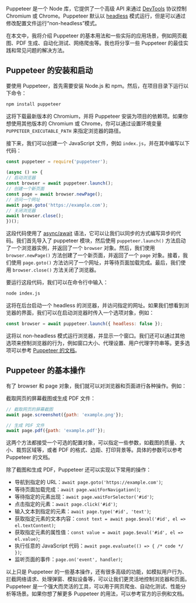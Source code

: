Puppeteer 是一个 Node 库，它提供了一个高级 API 来通过 [DevTools](https://chromedevtools.github.io/devtools-protocol/) 协议控制 Chromium 或 Chrome。Puppeteer 默认以 [headless](https://developers.google.com/web/updates/2017/04/headless-chrome) 模式运行，但是可以通过修改配置文件运行“non-headless”模式。

在本文中，我将介绍 Puppeteer 的基本用法和一些实际的应用场景，例如网页截图、PDF 生成、自动化测试、网络爬虫等。我也将分享一些 Puppeteer 的最佳实践和常见问题的解决方法。

## Puppeteer 的安装和启动

要使用 Puppeteer，首先需要安装 Node.js 和 npm。然后，在项目目录下运行以下命令：

```bash
npm install puppeteer  
```  
  
这将下载最新版本的 Chromium，并将 Puppeteer 安装为项目的依赖项。如果你想使用其他版本的 Chromium 或 Chrome，你可以通过设置环境变量 `PUPPETEER_EXECUTABLE_PATH` 来指定浏览器的路径。  
  
接下来，我们可以创建一个 JavaScript 文件，例如 `index.js`，并在其中编写以下代码：  
  
```javascript  
const puppeteer = require('puppeteer');  
  
(async () => {  
// 启动浏览器  
const browser = await puppeteer.launch();  
// 创建一个新页面  
const page = await browser.newPage();  
// 访问一个网址  
await page.goto('https://example.com');  
// 关闭浏览器  
await browser.close();  
})();  
```  
  
这段代码使用了 [async/await](https://developer.mozilla.org/en-US/docs/Learn/JavaScript/Asynchronous/Async_await) 语法，它可以让我们以同步的方式编写异步的代码。我们首先导入了 puppeteer 模块，然后使用 `puppeteer.launch()` 方法启动了一个浏览器实例，并返回了一个 `browser` 对象。然后，我们使用 `browser.newPage()` 方法创建了一个新页面，并返回了一个 `page` 对象。接着，我们使用 `page.goto()` 方法访问了一个网址，并等待页面加载完成。最后，我们使用 `browser.close()` 方法关闭了浏览器。  
  
要运行这段代码，我们可以在命令行中输入：  
  
```bash  
node index.js  
```  
  
这将在后台启动一个 headless 的浏览器，并访问指定的网址。如果我们想看到浏览器的界面，我们可以在启动浏览器时传入一个选项对象，例如：  
  
```javascript  
const browser = await puppeteer.launch({ headless: false });  
```  
  
这将以 non-headless 模式运行浏览器，并显示一个窗口。我们还可以通过其他选项来控制浏览器的行为，例如窗口大小、代理设置、用户代理字符串等。更多选项可以参考 [Puppeteer 的文档](https://pptr.dev/#?product=Puppeteer&version=v12.0.1&show=api-puppeteerlaunchoptions)。  
  
## Puppeteer 的基本操作
有了 browser 和 page 对象，我们就可以对浏览器和页面进行各种操作。例如：

截取网页的屏幕截图或生成 PDF 文件：

```js
// 截取网页的屏幕截图
await page.screenshot({path: 'example.png'});

// 生成 PDF 文件
await page.pdf({path: 'example.pdf'});
```

这两个方法都接受一个可选的配置对象，可以指定一些参数，如截图的质量、大小、裁剪区域等，或者 PDF 的格式、边距、打印背景等。具体的参数可以参考 Puppeteer 的文档。

除了截图和生成 PDF，Puppeteer 还可以实现以下常用的操作：

- 导航到指定的 URL：`await page.goto('https://example.com')`;
- 等待页面加载完成：`await page.waitForNavigation()`;
- 等待指定的元素出现：`await page.waitForSelector('#id')`;
- 点击指定的元素：`await page.click('#id')`;
- 输入文本到指定的元素：`await page.type('#id', 'text')`;
- 获取指定元素的文本内容：`const text = await page.$eval('#id', el => el.textContent)`;
- 获取指定元素的属性值：`const value = await page.$eval('#id', el => el.value)`;
- 执行任意的 JavaScript 代码：`await page.evaluate(() => { /* code */ })`;
- 监听页面的事件：`page.on('event', handler)`;

以上只是 Puppeteer 的一些基本操作，还有很多高级的功能，如模拟用户行为、拦截网络请求、处理弹窗、模拟设备等，可以让我们更灵活地控制浏览器和页面。Puppeteer 是一个强大而灵活的工具，可以用于网页爬虫、自动化测试、性能分析等场景。如果你想了解更多 Puppeteer 的用法，可以参考官方的示例和文档。
